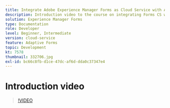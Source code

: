 ```yaml
---
title: Integrate Adobe Experience Manager Forms as Cloud Service with Adobe Sign
description: Introduction video to the course on integrating Forms CS with Adobe Sign
solution: Experience Manager Forms
type: Documentation
role: Developer
level: Beginner, Intermediate
version: cloud-service
feature: Adaptive Forms
topic: Development
kt: 7578
thumbnail: 332706.jpg
exl-id: bc66c8fb-d1ce-47dc-af6d-dda0c37347e4
---
```

# Introduction video


>[!VIDEO](https://video.tv.adobe.com/v/332706?quality=12&learn=on)

